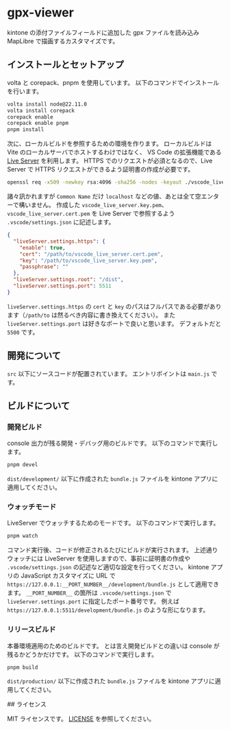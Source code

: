 # gpx-viewer

kintone の添付ファイルフィールドに追加した gpx ファイルを読み込み MapLibre で描画するカスタマイズです。

## インストールとセットアップ

volta と corepack、pnpm を使用しています。
以下のコマンドでインストールを行います。

```bash
volta install node@22.11.0
volta install corepack
corepack enable
corepack enable pnpm
pnpm install
```

次に、ローカルビルドを参照するための環境を作ります。
ローカルビルドは Vite のローカルサーバでホストするわけではなく、 VS Code の拡張機能である [Live Server](https://marketplace.visualstudio.com/items?itemName=ritwickdey.LiveServer) を利用します。
HTTPS でのリクエストが必須となるので、Live Server で HTTPS リクエストができるよう証明書の作成が必要です。

```bash
openssl req -x509 -newkey rsa:4096 -sha256 -nodes -keyout ./vscode_live_server.key.pem -out ./vscode_live_server.cert.pem
```

諸々訊かれますが `Common Name` だけ `localhost` などの値、あとは全て空エンターで構いません。
作成した `vscode_live_server.key.pem`、`vscode_live_server.cert.pem` を Live Server で参照するよう `.vscode/settings.json` に記述します。

```json
{
  "liveServer.settings.https": {
    "enable": true,
    "cert": "/path/to/vscode_live_server.cert.pem",
    "key": "/path/to/vscode_live_server.key.pem",
    "passphrase": ""
  },
  "liveServer.settings.root": "/dist",
  "liveServer.settings.port": 5511
}
```

`liveServer.settings.https` の `cert` と `key` のパスはフルパスである必要があります（`/path/to` は然るべき内容に書き換えてください）。
また `liveServer.settings.port` は好きなポートで良いと思います。
デフォルトだと `5500` です。

## 開発について

`src` 以下にソースコードが配置されています。
エントリポイントは `main.js` です。

## ビルドについて

### 開発ビルド

console 出力が残る開発・デバッグ用のビルドです。
以下のコマンドで実行します。

```bash
pnpm devel
```

`dist/development/` 以下に作成された `bundle.js` ファイルを kintone アプリに適用してください。

### ウォッチモード

LiveServer でウォッチするためのモードです。
以下のコマンドで実行します。

```bash
pnpm watch
```

コマンド実行後、コードが修正されるたびにビルドが実行されます。
上述通りウォッチには LiveServer を使用しますので、事前に証明書の作成や `.vscode/settings.json` の記述など適切な設定を行ってください。
kintone アプリの JavaScript カスタマイズに URL で `https://127.0.0.1:__PORT_NUMBER__/development/bundle.js` として適用できます。
`__PORT_NUMBER__` の箇所は `.vscode/settings.json` で `liveServer.settings.port` に指定したポート番号です。
例えば `https://127.0.0.1:5511/development/bundle.js` のような形になります。

### リリースビルド

本番環境適用のためのビルドです。
とは言え開発ビルドとの違いは console が残るかどうかだけです。
以下のコマンドで実行します。

```bash
pnpm build
```

`dist/production/` 以下に作成された `bundle.js` ファイルを kintone アプリに適用してください。

## ライセンス

MIT ライセンスです。
[LICENSE](LICENSE) を参照してください。
